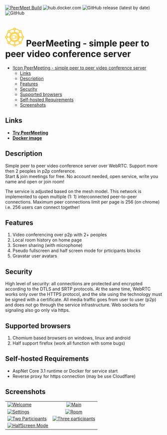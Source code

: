 [![PeerMeet Build](https://github.com/AMEST/PeerMeeting/actions/workflows/main.yml/badge.svg)](https://github.com/AMEST/PeerMeeting/actions/workflows/main.yml)
![hub.docker.com](https://img.shields.io/docker/pulls/eluki/peer-meeting.svg)
![GitHub release (latest by date)](https://img.shields.io/github/v/release/amest/PeerMeeting)
![GitHub](https://img.shields.io/github/license/amest/PeerMeeting)
# ![Icon](https://github.com/AMEST/PeerMeeting/raw/master/PeerMeeting.Host/ClientApp/public/img/icons/apple-touch-icon-60x60.png) PeerMeeting - simple peer to peer video conference server

- [!Icon PeerMeeting - simple peer to peer video conference server](#-peermeeting---simple-peer-to-peer-video-conference-server)
  - [Links](#links)
  - [Description](#description)
  - [Features](#features)
  - [Security](#security)
  - [Supported browsers](#supported-browsers)
  - [Self-hosted Requirements](#self-hosted-requirements)
  - [Screenshots](#screenshots)

## Links
* **[Try PeerMeeting](https://peer-meeting.nb-47-dev.tk)**  
* **[Docker image](https://hub.docker.com/r/eluki/peer-meeting)**

## Description
Simple peer to peer video conference server over WebRTC. Support more then 2 peoples in p2p conference.   
Start & join meetings for free. No account needed, open service, write you name and open or join room!  

The service is adjusted based on the mesh model. This network is implemented to open multiple (1: 1) interconnected peer-to-peer connections. Maximum peer connections limit per page is 256 (on chrome) i.e. 256 users can connect together!

## Features
1. Video conferencing over p2p with 2+ peoples
2. Local room history on home page
3. Screen sharing (with microphone)
4. Pseudo fullscreen and half screen mode for prticipants blocks
5. Gravatar user avatars

## Security 
High level of security: all connections are protected and encrypted according to the DTLS and SRTP protocols. At the same time, WebRTC works only over the HTTPS protocol, and the site using the technology must be signed with a certificate.
All media traffic goes from user to user (p2p) and does not go through the service infrastructure.
Web sockets for signaling also go only via https.

## Supported browsers
1. Chomium based browsers on windows, linux and android
2. Half support firefox (work all function with some bugs)

## Self-hosted Requirements
* AspNet Core 3.1 runtime or Docker for service start
* Reverse proxy for https connection (may be use Cloudflare)

## Screenshots
|||
| ------------- |:-------------:|
| [![Welcome](https://i.postimg.cc/26MXQ18S/2021-05-29-19-35-57-peer-meeting-nb-47-dev-tk-a023ae34e98b.png)](https://postimg.cc/0MGfx2wT) | [![Main](https://i.postimg.cc/nrmS0nCY/2021-05-29-19-36-48-peer-meeting-nb-47-dev-tk-6ef14df64714.png)](https://postimg.cc/JH1QhV3G) |
| [![Settings](https://i.postimg.cc/wTKG3RGW/2021-05-29-19-37-22-peer-meeting-nb-47-dev-tk-327dcb51e134.png)](https://postimg.cc/7bVVWhD7) | [![Room](https://i.postimg.cc/44H0JQB7/2021-05-29-19-37-58-peer-meeting-nb-47-dev-tk-37aba08e9834.png)](https://postimg.cc/fkZCCm4D) | 
| [![Two Participants](https://i.postimg.cc/4xs2QkZV/2021-05-29-19-40-39-peer-meeting-nb-47-dev-tk-2610b1f08276.png)](https://postimg.cc/mtpSTnPg) | [![Three participants](https://i.postimg.cc/CLj68Lyw/2021-05-29-19-41-31-peer-meeting-nb-47-dev-tk-d00226a75cb3.png)](https://postimg.cc/hftrWnPY) |
| [![HalfScreen Mode](https://i.postimg.cc/dV6HWHtX/2021-05-29-19-41-51-peer-meeting-nb-47-dev-tk-ba27ecdde12c.png)](https://postimg.cc/ts1NJz6t)||